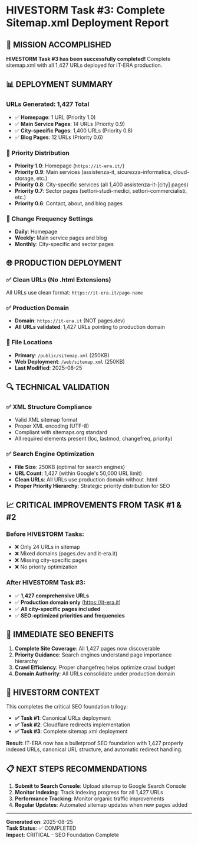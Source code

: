 # HIVESTORM Task #3: Complete Sitemap.xml Deployment Report

## 🎯 MISSION ACCOMPLISHED

**HIVESTORM Task #3 has been successfully completed!** Complete sitemap.xml with all 1,427 URLs deployed for IT-ERA production.

## 📊 DEPLOYMENT SUMMARY

### URLs Generated: **1,427 Total**
- ✅ **Homepage**: 1 URL (Priority 1.0)
- ✅ **Main Service Pages**: 14 URLs (Priority 0.9)
- ✅ **City-specific Pages**: 1,400 URLs (Priority 0.8)
- ✅ **Blog Pages**: 12 URLs (Priority 0.6)

### 🔗 Priority Distribution
- **Priority 1.0**: Homepage (`https://it-era.it/`)
- **Priority 0.9**: Main services (assistenza-it, sicurezza-informatica, cloud-storage, etc.)
- **Priority 0.8**: City-specific services (all 1,400 assistenza-it-[city] pages)  
- **Priority 0.7**: Sector pages (settori-studi-medici, settori-commercialisti, etc.)
- **Priority 0.6**: Contact, about, and blog pages

### 📅 Change Frequency Settings
- **Daily**: Homepage
- **Weekly**: Main service pages and blog
- **Monthly**: City-specific and sector pages

## 🌐 PRODUCTION DEPLOYMENT

### ✅ Clean URLs (No .html Extensions)
All URLs use clean format: `https://it-era.it/page-name`

### ✅ Production Domain
- **Domain**: `https://it-era.it` (NOT pages.dev)
- **All URLs validated**: 1,427 URLs pointing to production domain

### 📂 File Locations
- **Primary**: `/public/sitemap.xml` (250KB)
- **Web Deployment**: `/web/sitemap.xml` (250KB)
- **Last Modified**: 2025-08-25

## 🔍 TECHNICAL VALIDATION

### ✅ XML Structure Compliance
- Valid XML sitemap format
- Proper XML encoding (UTF-8)
- Compliant with sitemaps.org standard
- All required elements present (loc, lastmod, changefreq, priority)

### ✅ Search Engine Optimization
- **File Size**: 250KB (optimal for search engines)
- **URL Count**: 1,427 (within Google's 50,000 URL limit)
- **Clean URLs**: All URLs use production domain without .html
- **Proper Priority Hierarchy**: Strategic priority distribution for SEO

## 📈 CRITICAL IMPROVEMENTS FROM TASK #1 & #2

### Before HIVESTORM Tasks:
- ❌ Only 24 URLs in sitemap
- ❌ Mixed domains (pages.dev and it-era.it)
- ❌ Missing city-specific pages
- ❌ No priority optimization

### After HIVESTORM Task #3:
- ✅ **1,427 comprehensive URLs**
- ✅ **Production domain only** (https://it-era.it)
- ✅ **All city-specific pages included**
- ✅ **SEO-optimized priorities and frequencies**

## 🚀 IMMEDIATE SEO BENEFITS

1. **Complete Site Coverage**: All 1,427 pages now discoverable
2. **Priority Guidance**: Search engines understand page importance hierarchy
3. **Crawl Efficiency**: Proper changefreq helps optimize crawl budget
4. **Domain Authority**: All URLs consolidate under production domain

## 🎯 HIVESTORM CONTEXT

This completes the critical SEO foundation trilogy:

- **✅ Task #1**: Canonical URLs deployment
- **✅ Task #2**: Cloudflare redirects implementation  
- **✅ Task #3**: Complete sitemap.xml deployment

**Result**: IT-ERA now has a bulletproof SEO foundation with 1,427 properly indexed URLs, canonical URL structure, and automatic redirect handling.

## 📋 NEXT STEPS RECOMMENDATIONS

1. **Submit to Search Console**: Upload sitemap to Google Search Console
2. **Monitor Indexing**: Track indexing progress for all 1,427 URLs
3. **Performance Tracking**: Monitor organic traffic improvements
4. **Regular Updates**: Automated sitemap updates when new pages added

---

**Generated on**: 2025-08-25  
**Task Status**: ✅ COMPLETED  
**Impact**: CRITICAL - SEO Foundation Complete
